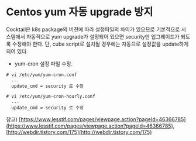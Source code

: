 # Centos yum 자동 upgrade 방지

Cocktail은 k8s package의 버전에 따라 설정파일의 차이가 있으므로 기본적으로 시스템에서 자동적으로 yum upgrade가 설정되어 있으면 security만 업그레이드가 되도록 수정해야 한다. 단, cube script로 설치될 경우에는 자동으로 설정값을 update하게 되어 있다. 

* yum-cron 설정 파일 수정.

```
# vi /etc/yum/yum-cron.conf
  ...
  update_cmd = security 로 수정

# vi /etc/yum/yum-cron-hourly.conf
  ...
  update_cmd = security 로 수정
```

참고\) [https://www.lesstif.com/pages/viewpage.action?pageId=46366785](https://www.lesstif.com/pages/viewpage.action?pageId=46366785), [http://webdir.tistory.com/175](http://webdir.tistory.com/175)

